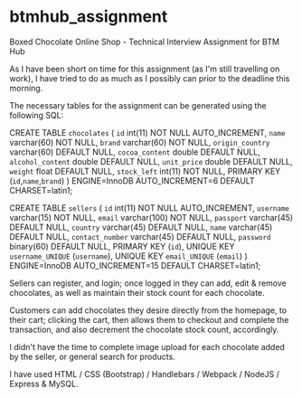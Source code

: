 # btmhub_assignment
Boxed Chocolate Online Shop - Technical Interview Assignment for BTM Hub

As I have been short on time for this assignment (as I'm still travelling on work), I have tried to do as much as I possibly can prior to the deadline this morning.

The necessary tables for the assignment can be generated using the following SQL:

CREATE TABLE `chocolates` (
  `id` int(11) NOT NULL AUTO_INCREMENT,
  `name` varchar(60) NOT NULL,
  `brand` varchar(60) NOT NULL,
  `origin_country` varchar(60) DEFAULT NULL,
  `cocoa_content` double DEFAULT NULL,
  `alcohol_content` double DEFAULT NULL,
  `unit_price` double DEFAULT NULL,
  `weight` float DEFAULT NULL,
  `stock_left` int(11) NOT NULL,
  PRIMARY KEY (`id`,`name`,`brand`)
) ENGINE=InnoDB AUTO_INCREMENT=6 DEFAULT CHARSET=latin1;


CREATE TABLE `sellers` (
  `id` int(11) NOT NULL AUTO_INCREMENT,
  `username` varchar(15) NOT NULL,
  `email` varchar(100) NOT NULL,
  `passport` varchar(45) DEFAULT NULL,
  `country` varchar(45) DEFAULT NULL,
  `name` varchar(45) DEFAULT NULL,
  `contact_number` varchar(45) DEFAULT NULL,
  `password` binary(60) DEFAULT NULL,
  PRIMARY KEY (`id`),
  UNIQUE KEY `username_UNIQUE` (`username`),
  UNIQUE KEY `email_UNIQUE` (`email`)
) ENGINE=InnoDB AUTO_INCREMENT=15 DEFAULT CHARSET=latin1;

Sellers can register, and login; once logged in they can add, edit & remove chocolates, as well as maintain their stock count for each chocolate.

Customers can add chocolates they desire directly from the homepage, to their cart; clicking the cart, then allows them to checkout and complete the transaction, and also decrement the chocolate stock count, accordingly.

I didn't have the time to complete image upload for each chocolate added by the seller, or general search for products.

I have used HTML / CSS (Bootstrap) / Handlebars / Webpack / NodeJS / Express & MySQL.
